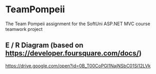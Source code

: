 # TeamPompeii
The Team Pompeii assignment for the SoftUni ASP.NET MVC course teamwork project

## E / R Diagram (based on https://developer.foursquare.com/docs/)
https://drive.google.com/open?id=0B_T00CoPGI1NajNSbC01Si12LVk
